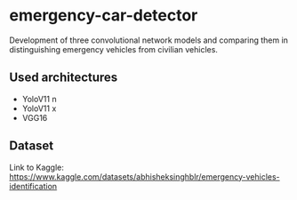 # emergency-car-detector

Development of three convolutional network models and comparing them in distinguishing emergency vehicles from civilian vehicles.

## Used architectures
- YoloV11 n
- YoloV11 x
- VGG16

## Dataset

Link to Kaggle: https://www.kaggle.com/datasets/abhisheksinghblr/emergency-vehicles-identification

